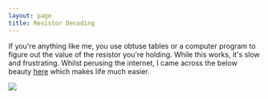 ```yaml
---
layout: page
title: Resistor Decoding
---
```


If you're anything like me, you use obtuse tables or a computer program to figure out the value of the resistor you're holding. While this works, it's slow and frustrating. Whilst perusing the internet, I came across the below beauty [here](http://worrydream.com/ResistorDecoder/resistors.pdf) which makes life much easier. 

[![](https://drive.google.com/uc?id=0B0Jfms0twG8ETlBKRFpSczh1aDg)](https://docs.google.com/file/d/0B0Jfms0twG8ETlBKRFpSczh1aDg/edit?usp=drive_web)
